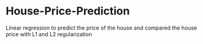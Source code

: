 # House-Price-Prediction


Linear regression to predict the price of the house and compared the house price with L1 and L2 regularization
